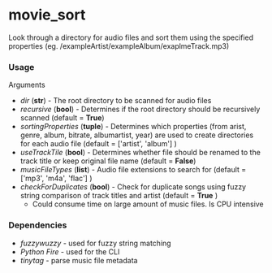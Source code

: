 # movie_sort
Look through a directory for audio files and sort them using the specified properties (eg. /exampleArtist/exampleAlbum/exaplmeTrack.mp3) 

### Usage
Arguments
  + *dir* (**str**)   -   The root directory to be scanned for audio files
  + *recursive* (**bool**)  -   Determines if the root directory should be recursively scanned (default = **True**)
  + *sortingProperties* (**tuple**) - Determines which properties (from arist, genre, album, bitrate, albumartist, year) are used to create directories for each audio file (default = ['artist', 'album'] )
  + *useTrackTile* (**bool**) -  Determines whether file should be renamed to the track title or keep original file name (default = **False**)
  + *musicFileTypes* (**list**) - Audio file extensions to search for (default = ['mp3', 'm4a', 'flac'] )
  + *checkForDuplicates* (**bool**) - Check for duplicate songs using fuzzy string comparison of track titles and artist (default = **True** )
    * Could consume time on large amount of music files. Is CPU intensive
  
### Dependencies
  + *fuzzywuzzy* - used for fuzzy string matching
  + *Python Fire* - used for the CLI
  + *tinytag* - parse music file metadata
 
